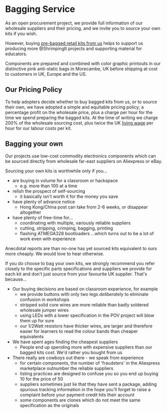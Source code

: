 # Bagging Service

As an open procurement project, we provide full information of our wholesale suppliers and their pricing, and we invite you to source your own kits if you wish. 

However, buying [pre-bagged retail kits from us](./kit/) helps to support us producing more @ShrimpingIt projects and supporting material for educators.

Components are prepared and combined with color graphic printouts in our distinctive pink anti-static bags in Morecambe, UK before shipping at cost to customers in UK, Europe and the US.

## Our Pricing Policy 

To help adopters decide whether to buy bagged kits from us, or to source their own, we have adopted a simple and equitable pricing policy; a percentage profit on the wholesale price, plus a charge per hour for the time we spend preparing the bagged kits. At the time of writing we charge 200% of the wholesale sourcing cost, plus twice the UK [living wage](http://www.livingwage.org.uk/) per hour for our labour costs per kit.

## Bagging your own

Our projects use low-cost commodity electronics components which can be sourced directly from wholesale far-east suppliers on Aliexpress or eBay.

Sourcing your own kits is worthwhile only if you...

* are buying in volume for a classroom or hackspace
	* e.g. more than 100 at a time
* relish the prospect of self-sourcing
	* it basically isn't worth it for the money you save
* have plenty of advance notice 
	* Hong Kong/China post can take from 2-6 weeks, or disappear altogether
* have plenty of free-time for...
	* coordinating with multiple, variously reliable suppliers
    * cutting, stripping, crimping, bagging, printing
    * flashing ATMEGA328 bootloaders
    ...which turns out to be a lot of work even with experience
    
Anecdotal reports are than no-one has yet sourced kits equivalent to ours more cheaply. We would love to hear otherwise.

If you do choose to bag your own kits, we strongly recommend you refer closely to the specific parts specifications and suppliers we provide for each kit and don't just source from your favourite UK supplier. That's because...

* Our buying decisions are based on classroom experience, for example
	* we provide buttons with only two legs *deliberately* to eliminate confusion in workshops
	* stripped solid core wires are more reliable than badly soldered wholesale jumper wires
	* using LEDs with a lower specification in the POV project will blow them up for sure
	* our 1/2Watt resistors have thicker wires, are larger and therefore easier for learners to read the colour bands than cheaper equivalents
* We have spent ages finding the cheapest suppliers
	* People end up spending more with expensive suppliers than our bagged kits cost. We'd rather you bought from us
* There really are cowboys out there - we speak from experience
	* for certain components, the number of 'fraudsters' in the Aliexpress marketplace outnumber the reliable suppliers
	* listing practices are designed to confuse you so you end up buying 10 for the price of 50
	* suppliers sometimes just lie that they have sent a package, adding spurious tracking information in the hope you'll forget to raise a complaint before your payment credit hits their account
	* some components are clones which do not meet the same specification as the originals